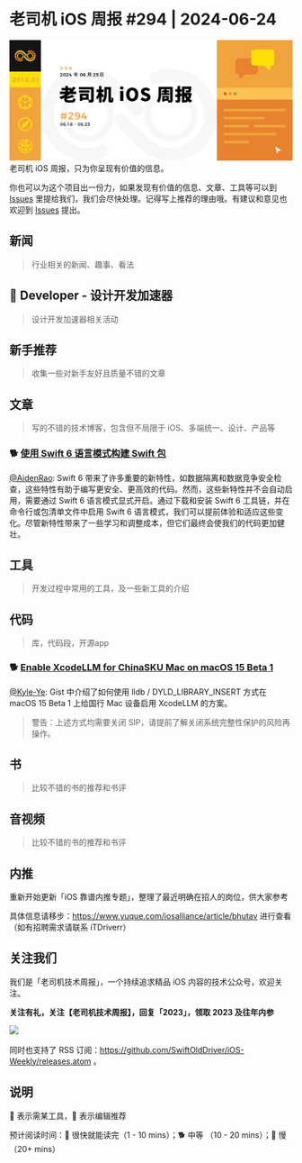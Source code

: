 # 老司机 iOS 周报 #294 | 2024-06-24

![ios-weekly](https://github.com/SwiftOldDriver/iOS-Weekly/blob/master/assets/weekly-header/294.jpg?raw=true)
老司机 iOS 周报，只为你呈现有价值的信息。

你也可以为这个项目出一份力，如果发现有价值的信息、文章、工具等可以到 [Issues](https://github.com/SwiftOldDriver/iOS-Weekly/issues) 里提给我们，我们会尽快处理。记得写上推荐的理由哦。有建议和意见也欢迎到 [Issues](https://github.com/SwiftOldDriver/iOS-Weekly/issues) 提出。

## 新闻

> 行业相关的新闻、趣事、看法

##  Developer - 设计开发加速器

> 设计开发加速器相关活动

## 新手推荐

> 收集一些对新手友好且质量不错的文章

## 文章

> 写的不错的技术博客，包含但不局限于 iOS、多端统一、设计、产品等

### 🐕 [使用 Swift 6 语言模式构建 Swift 包](https://juejin.cn/post/7376444924425011210)

[@AidenRao](https://weibo.com/AidenRao): Swift 6 带来了许多重要的新特性，如数据隔离和数据竞争安全检查，这些特性有助于编写更安全、更高效的代码。然而，这些新特性并不会自动启用，需要通过 Swift 6 语言模式显式开启。通过下载和安装 Swift 6 工具链，并在命令行或包清单文件中启用 Swift 6 语言模式，我们可以提前体验和适应这些变化。尽管新特性带来了一些学习和调整成本，但它们最终会使我们的代码更加健壮。

## 工具

> 开发过程中常用的工具，及一些新工具的介绍

## 代码

> 库，代码段，开源app

### 🐕 [Enable XcodeLLM for ChinaSKU Mac on macOS 15 Beta 1](https://gist.github.com/Kyle-Ye/4ad1aa92df3a31bd812487af65e16947)

[@Kyle-Ye](https://github.com/Kyle-Ye): Gist 中介绍了如何使用 lldb / DYLD_LIBRARY_INSERT 方式在 macOS 15 Beta 1 上给国行 Mac 设备启用 XcodeLLM 的方案。

> 警告：上述方式均需要关闭 SIP，请提前了解关闭系统完整性保护的风险再操作。

## 书

> 比较不错的书的推荐和书评

## 音视频

> 比较不错的书的推荐和书评

## 内推

重新开始更新「iOS 靠谱内推专题」，整理了最近明确在招人的岗位，供大家参考

具体信息请移步：https://www.yuque.com/iosalliance/article/bhutav 进行查看（如有招聘需求请联系 iTDriverr）

## 关注我们

我们是「老司机技术周报」，一个持续追求精品 iOS 内容的技术公众号，欢迎关注。

**关注有礼，关注【老司机技术周报】，回复「2023」，领取 2023 及往年内参**

![](https://github.com/SwiftOldDriver/iOS-Weekly/blob/master/assets/qrcode_for_wechat.jpg?raw=true)

同时也支持了 RSS 订阅：https://github.com/SwiftOldDriver/iOS-Weekly/releases.atom 。

## 说明

🚧 表示需某工具，🌟 表示编辑推荐

预计阅读时间：🐎 很快就能读完（1 - 10 mins）；🐕 中等 （10 - 20 mins）；🐢 慢（20+ mins）
